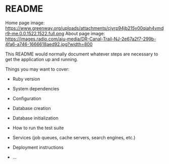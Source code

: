 # README

Home page image: https://www.greenway.org/uploads/attachments/cjyrp94jb215v00qiah4vmdr9-me.0.0.1522.1522.full.png
About page image: https://images.radio.com/aiu-media/DR-Canal-Trail-NJ-2e67a2f7-299b-4fa6-a746-1666618aed92.jpg?width=800


This README would normally document whatever steps are necessary to get the
application up and running.

Things you may want to cover:

* Ruby version

* System dependencies

* Configuration

* Database creation

* Database initialization

* How to run the test suite

* Services (job queues, cache servers, search engines, etc.)

* Deployment instructions

* ...
